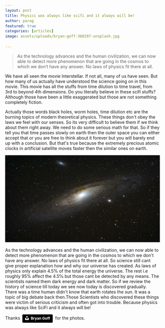 ```yaml
---
layout: post
title: Physics was always like scifi and it always will be!
author: parag
featured: true
categories: [articles]
image: assets/uploads/bryan-goff-360297-unsplash.jpg

---
```

> As the technology advances and the human civilization, we can now able to detect more phenomenon that are going in the cosmos to which we don’t have any answer. No laws of physics fit there at all.

We have all seen the movie Interstellar. If not all, many of us have seen. But how many of us actually have understood the science going on in this movie. This movie has all the stuffs from time dilution to time travel, from 3rd to beyond 4th dimensions. Do you literally believe in these scifi stuffs? Although those have been a little exaggerated but those are not something completely fiction.

Actually those words black holes, worm holes, time dilution etc are the burning topics of modern theoretical physics. These things don't obey the laws we feel with our senses. So its very difficult to believe them if we think about them right away. We need to do some serious math for that. So if they tell you that time passes slowly on earth then the outer space you can either accept that or you are free to think about it forever but you will barely end up with a conclusion. But that's true because the extremely precious atomic clocks in artificial satellite moves faster then the similar ones on earth.

![](/assets/uploads/bryan-goff-395922-unsplash.jpg)

As the technology advances and the human civilization, we can now able to detect more phenomenon that are going in the cosmos to which we don't have any answer. No laws of physics fit there at all. So science still cant give proper explanation how and why our universe has created. As laws of physics only explain 4.5% of the total energy the universe. The rest i.e roughly 95% affect the 4.5℅ but those cant be detected by any means. The scientists named them dark energy and dark matter. So if we review the history of science till today we see now today is discovered gradually. There was a time human didn't know that earth rotates the sun. It was a topic of big debate back then.Those Scientists who discovered these things were victim of serious criticism and often got into trouble. Because physics was always like SciFi and it always will be!

Thanks&nbsp;&nbsp;<a style="background-color:black;color:white;text-decoration:none;padding:4px 6px;font-family:-apple-system, BlinkMacSystemFont, &quot;San Francisco&quot;, &quot;Helvetica Neue&quot;, Helvetica, Ubuntu, Roboto, Noto, &quot;Segoe UI&quot;, Arial, sans-serif;font-size:12px;font-weight:bold;line-height:1.2;display:inline-block;border-radius:3px" href="https://unsplash.com/@bryangoffphoto?utm_medium=referral&amp;utm_campaign=photographer-credit&amp;utm_content=creditBadge" target="_blank" rel="noopener noreferrer" title="Download free do whatever you want high-resolution photos from Bryan Goff"><span style="display:inline-block;padding:2px 3px"><svg xmlns="http://www.w3.org/2000/svg" style="height:12px;width:auto;position:relative;vertical-align:middle;top:-2px;fill:white" viewBox="0 0 32 32"><title>unsplash-logo</title><path d="M10 9V0h12v9H10zm12 5h10v18H0V14h10v9h12v-9z"></path></svg></span><span style="display:inline-block;padding:2px 3px">Bryan Goff</span></a> &nbsp;for the photos.